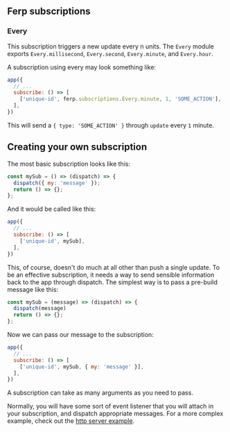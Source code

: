 ## Ferp subscriptions

### Every

This subscription triggers a new update every n units.
The `Every` module exports `Every.millisecond`, `Every.second`, `Every.minute`, and `Every.hour`.

A subscription using every may look something like:

```javascript
app({
  // ...
  subscribe: () => [
    ['unique-id', ferp.subscriptions.Every.minute, 1, 'SOME_ACTION'],
  ],
})
```

This will send a `{ type: 'SOME_ACTION' }` through `update` every `1` minute.


## Creating your own subscription

The most basic subscription looks like this:

```javascript
const mySub = () => (dispatch) => {
  dispatch({ my: 'message' });
  return () => {};
};
```

And it would be called like this:

```javascript
app({
  // ...
  subscribe: () => [
    ['unique-id', mySub],
  ],
})
```

This, of course, doesn't do much at all other than push a single update.
To be an effective subscription, it needs a way to send sensible information back to the app through dispatch.
The simplest way is to pass a pre-build message like this:


```javascript
const mySub = (message) => (dispatch) => {
  dispatch(message)
  return () => {};
};
```

Now we can pass our message to the subscription:

```javascript
app({
  // ...
  subscribe: () => [
    ['unique-id', mySub, { my: 'message' }],
  ],
})
```

A subscription can take as many arguments as you need to pass.

Normally, you will have some sort of event listener that you will attach in your subscription, and dispatch appropriate messages.
For a more complex example, check out the [http server example](../../examples/http-server/subscription.js).
